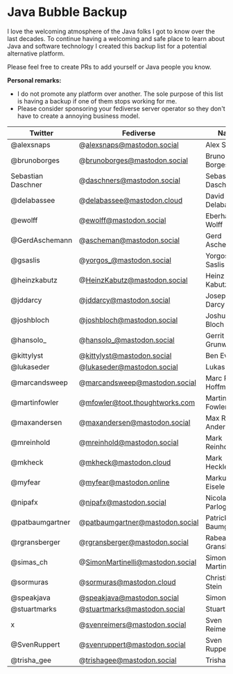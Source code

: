 # Java Bubble Backup

I love the welcoming atmosphere of the Java folks I got to know over the last
decades. To continue having a welcoming and safe place to learn about Java and
software technology I created this backup list for a potential alternative platform.

Please feel free to create PRs to add yourself or Java people you know.

**Personal remarks:**

* I do not promote any platform over another. The sole purpose of this list is
having a backup if one of them stops working for me.
* Please consider sponsoring your fediverse server operator so they don't have to
create a annoying business model.


Twitter              | Fediverse                           | Name
-------------------- | ----------------------------------- | ---------------------
@alexsnaps           | @alexsnaps@mastodon.social          | Alex Snaps
@brunoborges         | @brunoborges@mastodon.social        | Bruno Borges
Sebastian Daschner   | @daschners@mastodon.social          | Sebastian Daschner
@delabassee          | @delabassee@mastodon.cloud          | David Delabassée
@ewolff              | @ewolff@mastodon.social             | Eberhard Wolff
@GerdAschemann       | @ascheman@mastodon.social           | Gerd Aschemann
@gsaslis             | @yorgos_@mastodon.social            | Yorgos Saslis
@heinzkabutz         | @HeinzKabutz@mastodon.social        | Heinz Kabutz
@jddarcy             | @jddarcy@mastodon.social            | Joseph Darcy
@joshbloch           | @joshbloch@mastodon.social          | Joshua Bloch
@hansolo_            | @hansolo_@mastodon.social           | Gerrit Grunwald
@kittylyst           | @kittylyst@mastodon.social          | Ben Evans
@lukaseder           | @lukaseder@mastodon.social          | Lukas Eder
@marcandsweep        | @marcandsweep@mastodon.social       | Marc R. Hoffmann
@martinfowler        | @mfowler@toot.thoughtworks.com      | Martin Fowler
@maxandersen         | @maxandersen@mastodon.social        | Max Rydahl Andersen
@mreinhold           | @mreinhold@mastodon.social          | Mark Reinhold
@mkheck              | @mkheck@mastodon.cloud              | Mark Heckler
@myfear              | @myfear@mastodon.online             | Markus Eisele
@nipafx              | @nipafx@mastodon.social             | Nicolai Parlog
@patbaumgartner      | @patbaumgartner@mastodon.social     | Patrick Baumgartner
@rgransberger        | @rgransberger@mastodon.social       | Rabea Gransberger
@simas_ch            | @SimonMartinelli@mastodon.social    | Simon Martinelli
@sormuras            | @sormuras@mastodon.cloud            | Christian Stein
@speakjava           | @speakjava@mastodon.social          | Simon Ritter
@stuartmarks         | @stuartmarks@mastodon.social        | Stuart Marks
x                    | @svenreimers@mastodon.social        | Sven Reimers
@SvenRuppert         | @svenruppert@mastodon.social        | Sven Ruppert
@trisha_gee          | @trishagee@mastodon.social          | Trisha Gee



